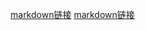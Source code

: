 
[markdown链接](https://github.com/Typhoon-Z/Typhoon-Z.github.io/blob/main/Markdown-%E9%93%BE%E6%8E%A5.md)
[markdown链接](Markdown-链接.md)
